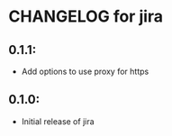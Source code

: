 # CHANGELOG for jira

## 0.1.1:

* Add options to use proxy for https

## 0.1.0:

* Initial release of jira
